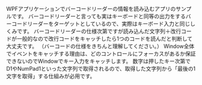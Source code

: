 WPFアプリケーションでバーコードリーダーの情報を読み込むアプリのサンプルです。
バーコードリーダーと言っても実はキーボードと同等の出力をするバーコードリーダーをターゲットとしているので、実際はキーボード入力と同じしくみです。
バーコードリーダーの仕様次第ですが読み込んだ文字列＋改行コードが一般的なので改行コードをキャッチしたら1つのコードを読んだと判断して大丈夫です。
（バーコードの仕様をきちんと理解してください。）
Window全体でイベントをキャッチする理由は、どのコントロールにフォーカスがあるか保証できないのでWindowでキー入力をキャッチします。
数字は押したキー次第でD1やNumPad1といった文字列で取得されるので、取得した文字列から「最後の1文字を取得」する仕組みが必用です。
